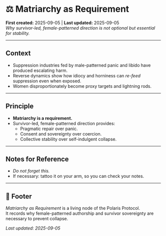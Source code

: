# ⚖️ Matriarchy as Requirement  

**First created:** 2025-09-05 | **Last updated:** 2025-09-05  
*Why survivor-led, female-patterned direction is not optional but essential for stability.*  

---

## Context  
- Suppression industries fed by male-patterned panic and libido have produced escalating harm.  
- Reverse dynamics show how idiocy and horniness can *re-feed* suppression even when exposed.  
- Women disproportionately become proxy targets and lightning rods.  

---

## Principle  
- **Matriarchy is a requirement.**  
- Survivor-led, female-patterned direction provides:  
  - Pragmatic repair over panic.  
  - Consent and sovereignty over coercion.  
  - Collective stability over self-indulgent collapse.  

---

## Notes for Reference  
- *Do not forget this.*  
- If necessary: tattoo it on your arm, so you can check your notes.  

---

## 🏮 Footer  

*Matriarchy as Requirement* is a living node of the Polaris Protocol.  
It records why female-patterned authorship and survivor sovereignty are necessary to prevent collapse.  

_Last updated: 2025-09-05_
